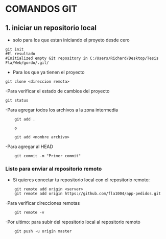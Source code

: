 # COMANDOS GIT

## 1. iniciar un repositorio local

- solo para los que estan iniciando el proyeto desde cero

```
git init
#El resultado 
#Initialized empty Git repository in C:/Users/Richard/Desktop/Tesis Fla/Web/gordo/.git/

```

- Para los que ya tienen el proyecto 

```
git clone <direccion remota>
```

-Para verificar el estado de cambios del proyecto 

```
git status
```

-Para agregar todos los archivos a la zona intermedia

```
    git add . 

    o

    git add <nombre archivo> 
```

-Para agregar al HEAD

```
    git commit -m "Primer commit"
```

### Listo para enviar al repositorio remoto

- Si quieres conectar tu repositorio local con el repositorio remoto:

```
    git remote add origin <server>
    git remote add origin https://github.com/fla1004/app-pedidos.git
```
-Para verificar direcciones remotas 

```
    git remote -v
```

-Por ultimo: para subir del repositorio local al repositorio remoto

```
    git push -u origin master
```

